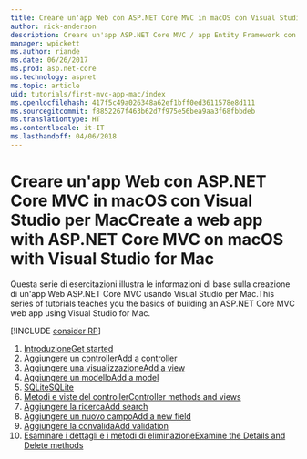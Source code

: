 ```yaml
---
title: Creare un'app Web con ASP.NET Core MVC in macOS con Visual Studio per Mac
author: rick-anderson
description: Creare un'app ASP.NET Core MVC / app Entity Framework con Visual Studio per Mac
manager: wpickett
ms.author: riande
ms.date: 06/26/2017
ms.prod: asp.net-core
ms.technology: aspnet
ms.topic: article
uid: tutorials/first-mvc-app-mac/index
ms.openlocfilehash: 417f5c49a026348a62ef1bff0ed3611578e8d111
ms.sourcegitcommit: f8852267f463b62d7f975e56bea9aa3f68fbbdeb
ms.translationtype: HT
ms.contentlocale: it-IT
ms.lasthandoff: 04/06/2018
---
```

# <a name="create-a-web-app-with-aspnet-core-mvc-on-macos-with-visual-studio-for-mac"></a><span data-ttu-id="35e44-103">Creare un'app Web con ASP.NET Core MVC in macOS con Visual Studio per Mac</span><span class="sxs-lookup"><span data-stu-id="35e44-103">Create a web app with ASP.NET Core MVC on macOS with Visual Studio for Mac</span></span>

<span data-ttu-id="35e44-104">Questa serie di esercitazioni illustra le informazioni di base sulla creazione di un'app Web ASP.NET Core MVC usando Visual Studio per Mac.</span><span class="sxs-lookup"><span data-stu-id="35e44-104">This series of tutorials teaches you the basics of building an ASP.NET Core MVC web app using Visual Studio for Mac.</span></span> 

[!INCLUDE [consider RP](../../includes/razor.md)]

1. [<span data-ttu-id="35e44-105">Introduzione</span><span class="sxs-lookup"><span data-stu-id="35e44-105">Get started</span></span>](xref:tutorials/first-mvc-app-mac/start-mvc)
1. [<span data-ttu-id="35e44-106">Aggiungere un controller</span><span class="sxs-lookup"><span data-stu-id="35e44-106">Add a controller</span></span>](xref:tutorials/first-mvc-app-mac/adding-controller)
1. [<span data-ttu-id="35e44-107">Aggiungere una visualizzazione</span><span class="sxs-lookup"><span data-stu-id="35e44-107">Add a view</span></span>](xref:tutorials/first-mvc-app-mac/adding-view)
1. [<span data-ttu-id="35e44-108">Aggiungere un modello</span><span class="sxs-lookup"><span data-stu-id="35e44-108">Add a model</span></span>](xref:tutorials/first-mvc-app-mac/adding-model)
1. [<span data-ttu-id="35e44-109">SQLite</span><span class="sxs-lookup"><span data-stu-id="35e44-109">SQLite</span></span>](xref:tutorials/first-mvc-app-mac/working-with-sql)
1. [<span data-ttu-id="35e44-110">Metodi e viste del controller</span><span class="sxs-lookup"><span data-stu-id="35e44-110">Controller methods and views</span></span>](xref:tutorials/first-mvc-app-mac/controller-methods-views)
1. [<span data-ttu-id="35e44-111">Aggiungere la ricerca</span><span class="sxs-lookup"><span data-stu-id="35e44-111">Add search</span></span>](xref:tutorials/first-mvc-app-mac/search)
1. [<span data-ttu-id="35e44-112">Aggiungere un nuovo campo</span><span class="sxs-lookup"><span data-stu-id="35e44-112">Add a new field</span></span>](xref:tutorials/first-mvc-app-mac/new-field)
1. [<span data-ttu-id="35e44-113">Aggiungere la convalida</span><span class="sxs-lookup"><span data-stu-id="35e44-113">Add validation</span></span>](xref:tutorials/first-mvc-app-mac/validation)
1. [<span data-ttu-id="35e44-114">Esaminare i dettagli e i metodi di eliminazione</span><span class="sxs-lookup"><span data-stu-id="35e44-114">Examine the Details and Delete methods</span></span>](xref:tutorials/first-mvc-app/details)
